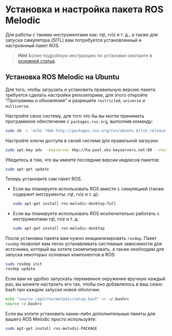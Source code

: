 # Установка и настройка пакета ROS Melodic

Для работы с такими инструментами как: rqt, rviz и т. д., а также для запуска симулятора (SITL) вам потребуется установленный и настроенный пакет ROS.

> **Hint** Более подробную инструкцию по установке смотрите в [основной статье](http://wiki.ros.org/melodic/Installation/Ubuntu).

## Установка ROS Melodic на Ubuntu

Для того, чтобы загрузить и установить правильную версию пакета требуется сделать настройки репозиториев, для этого откройте "Программы и обновления" и разрешите `restricted`, `universe` и `multiverse`.

Настройте свою систему, для того что бы вы могли принимать программное обеспечение с `packages.ros.org`, выполнив команду:

```bash
sudo sh -c 'echo "deb http://packages.ros.org/ros/ubuntu $(lsb_release -sc) main" > /etc/apt/sources.list.d/ros-latest.list'
```

Настройте ключи доступа в своей системе для правильной загрузки:

```bash
sudo apt-key adv --keyserver hkp://ha.pool.sks-keyservers.net:80 --recv-key C1CF6E31E6BADE8868B172B4F42ED6FBAB17C654
```

Убедитесь в том, что вы имеете последние версии индексов пакетов:

```bash
sudo apt-get update
```

Теперь установите сам пакет ROS.

+ Если вы планируете использовать ROS вместе с симуляцией (также содержит инструменты: rqt, rviz и т. д):

    ```bash
    sudo apt-get install ros-melodic-desktop-full
    ```

+ Если вы планируете использовать ROS исключительно работать с инструментами rqt, rviz и т. д:

    ```bash
    sudo apt-get install ros-melodic-desktop
    ```

После установки пакета вам нужно инициализировать `rosdep`.
Пакет `rosdep` позволит вам легко устанавливать системные зависимости для источника, который вы хотите скомпилировать, а также необходим для запуска некоторых основных компонентов в ROS:

```bash
sudo rosdep init
rosdep update
```

Если вам не удобно запускать переменное окружение вручную каждый раз, вы можете настроить его так, чтобы оно добавлялось в ваш сеанс bash при каждом запуске новой оболочки:

```bash
echo "source /opt/ros/melodic/setup.bash" >> ~/.bashrc
source ~/.bashrc
```

Если вы хотите установить какие-либо дополнительные пакеты для вашего ROS Melodic просто используйте:

```bash
sudo apt-get install ros-melodic-PACKAGE
```
